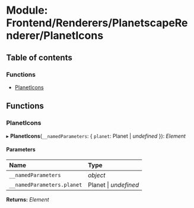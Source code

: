 # Module: Frontend/Renderers/PlanetscapeRenderer/PlanetIcons

## Table of contents

### Functions

- [PlanetIcons](frontend_renderers_planetscaperenderer_planeticons.md#planeticons)

## Functions

### PlanetIcons

▸ **PlanetIcons**(`__namedParameters`: { `planet`: Planet \| _undefined_ }): _Element_

#### Parameters

| Name                       | Type                  |
| :------------------------- | :-------------------- |
| `__namedParameters`        | _object_              |
| `__namedParameters.planet` | Planet \| _undefined_ |

**Returns:** _Element_
